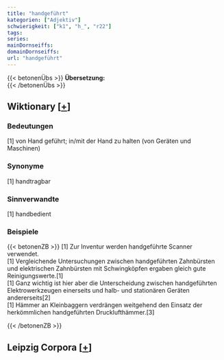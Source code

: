 ```yaml
---
title: "handgeführt"
kategorien: ["Adjektiv"]
schwierigkeit: ["k1", "h_", "r22"]
tags:
series:
mainDornseiffs:
domainDornseiffs:
url: "handgeführt"
---
```


{{< betonenÜbs >}}
**Übersetzung:**  
{{< /betonenÜbs >}}

## Wiktionary [[+](https://de.wiktionary.org/wiki/handgeführt)]

### Bedeutungen
[1] von Hand geführt; in/mit der Hand zu halten (von Geräten und Maschinen)  

### Synonyme
[1] handtragbar  

### Sinnverwandte
[1] handbedient  

### Beispiele
{{< betonenZB >}}
[1] Zur Inventur werden handgeführte Scanner verwendet.  
[1] Vergleichende Untersuchungen zwischen handgeführten Zahnbürsten und elektrischen Zahnbürsten mit Schwingköpfen ergaben gleich gute Reinigungswerte.[1]  
[1] Ganz wichtig ist hier aber die Unterscheidung zwischen handgeführten Elektrowerkzeugen einerseits und halb- und stationären Geräten andererseits[2]  
[1] Hämmer an Kleinbaggern verdrängen weitgehend den Einsatz der herkömmlichen handgeführten Drucklufthämmer.[3]  

{{< /betonenZB >}}

## Leipzig Corpora [[+](https://corpora.uni-leipzig.de/en/res?word=handgeführt&corpusId=deu_newscrawl-public_2018)]

